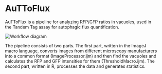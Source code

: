 # AuTToFlux
AuTToFlux is a pipeline for analyzing RFP/GFP ratios in vacuoles, used in the Tandem Tag assay for autophagic flux quantification. 

![Workflow diagram](https://user-images.githubusercontent.com/6480370/53161378-3035aa00-35ca-11e9-8aa3-02b8d01a90c4.png)

The pipeline consists of two parts. The first part, written in the ImageJ macro language, converts images from different microscopy manufacturers into a common format (ImageProcessor.ijm) and then find the vacuoles and calculates the RFP and GFP intensities for them (ThresholdMacro.ijm). The second part, written in R, processes the data and generates statistics. 
